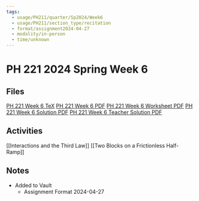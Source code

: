 ```yaml
---
tags:
  - usage/PH211/quarter/Sp2024/Week6
  - usage/PH211/section_type/recitation
  - format/assignment2024-04-27
  - modality/in-person
  - time/unknown
---
```

# PH 221 2024 Spring Week 6
## Files
[PH 221 Week 6 TeX](PH_221_Week_6.tex)
[PH 221 Week 6 PDF](PH_221_Week_6.pdf)
[PH 221 Week 6 Worksheet PDF](PH_221_Week_6-Worksheet.pdf)
[PH 221 Week 6 Solution PDF](PH_221_Week_6-Solution.pdf)
[PH 221 Week 6 Teacher Solution PDF](PH_221_Week_6-Teacher_Solution.pdf)
## Activities
[[Interactions and the Third Law]]
[[Two Blocks on a Frictionless Half-Ramp]]
## Notes
* Added to Vault
	* Assignment Format 2024-04-27